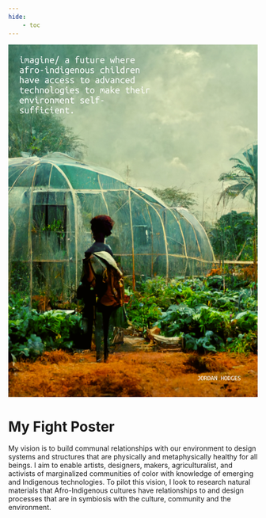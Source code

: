 ```yaml
---
hide:
    - toc
---
```



![](../images/MT01/Fight_Poster.png)

# My Fight Poster

My vision is to build communal relationships with our environment to design systems and structures that are physically and metaphysically healthy for all beings. I aim to enable artists, designers, makers, agriculturalist, and activists of marginalized communities of color with knowledge of emerging and Indigenous technologies. To pilot this vision, I look to research natural materials that Afro-Indigenous cultures have relationships to and design processes that are in symbiosis with the culture, community and the environment.    
